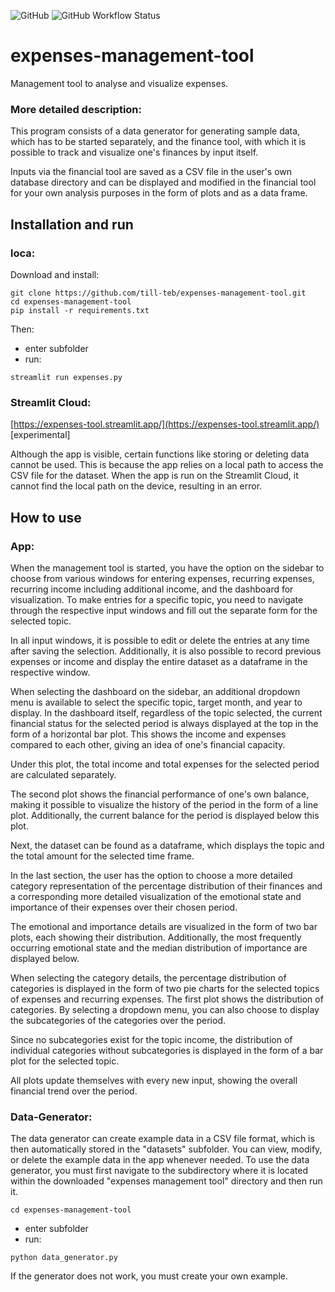 ![GitHub](https://img.shields.io/github/license/till-teb/expenses-management-tool)
![GitHub Workflow Status](https://img.shields.io/github/actions/workflow/status/till-teb/expenses-management-tool/main.yml)

# expenses-management-tool
Management tool to analyse and visualize expenses.

### More detailed description:

This program consists of a data generator for generating sample data, which has to be started separately, and the finance tool, with which it is possible to track and visualize one's finances by input itself.

Inputs via the financial tool are saved as a CSV file in the user's own database directory and can be displayed and modified in the financial tool for your own analysis purposes in the form of plots and as a data frame.

## Installation and run

### loca:
Download and install:   
```
git clone https://github.com/till-teb/expenses-management-tool.git  
cd expenses-management-tool  
pip install -r requirements.txt  
```

Then:  
- enter subfolder  
- run:   
```
streamlit run expenses.py  
```

### Streamlit Cloud:

[https://expenses-tool.streamlit.app/](https://expenses-tool.streamlit.app/) [experimental]  

Although the app is visible, certain functions like storing or deleting data cannot be used. This is because the app relies on a local path to access the CSV file for the dataset. When the app is run on the Streamlit Cloud, it cannot find the local path on the device, resulting in an error.

## How to use
### App:
When the management tool is started, you have the option on the sidebar to choose from various windows for entering expenses, recurring expenses, recurring income including additional income, and the dashboard for visualization. To make entries for a specific topic, you need to navigate through the respective input windows and fill out the separate form for the selected topic.

In all input windows, it is possible to edit or delete the entries at any time after saving the selection. Additionally, it is also possible to record previous expenses or income and display the entire dataset as a dataframe in the respective window.

When selecting the dashboard on the sidebar, an additional dropdown menu is available to select the specific topic, target month, and year to display. In the dashboard itself, regardless of the topic selected, the current financial status for the selected period is always displayed at the top in the form of a horizontal bar plot. This shows the income and expenses compared to each other, giving an idea of one's financial capacity.

Under this plot, the total income and total expenses for the selected period are calculated separately.

The second plot shows the financial performance of one's own balance, making it possible to visualize the history of the period in the form of a line plot. Additionally, the current balance for the period is displayed below this plot.

Next, the dataset can be found as a dataframe, which displays the topic and the total amount for the selected time frame.

In the last section, the user has the option to choose a more detailed category representation of the percentage distribution of their finances and a corresponding more detailed visualization of the emotional state and importance of their expenses over their chosen period.

The emotional and importance details are visualized in the form of two bar plots, each showing their distribution. Additionally, the most frequently occurring emotional state and the median distribution of importance are displayed below.

When selecting the category details, the percentage distribution of categories is displayed in the form of two pie charts for the selected topics of expenses and recurring expenses. The first plot shows the distribution of categories. By selecting a dropdown menu, you can also choose to display the subcategories of the categories over the period.

Since no subcategories exist for the topic income, the distribution of individual categories without subcategories is displayed in the form of a bar plot for the selected topic.

All plots update themselves with every new input, showing the overall financial trend over the period.

### Data-Generator:

The data generator can create example data in a CSV file format, which is then automatically stored in the "datasets" subfolder. You can view, modify, or delete the example data in the app whenever needed.
To use the data generator, you must first navigate to the subdirectory where it is located within the downloaded "expenses management tool" directory and then run it.

```
cd expenses-management-tool
```
- enter subfolder  
- run:   

```
python data_generator.py
```

If the generator does not work, you must create your own example.
